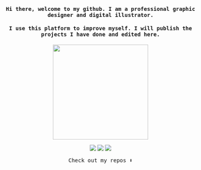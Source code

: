 
<h4 align="center"><samp>Hi there, welcome to my github. I am a professional graphic designer and digital illustrator.</samp></h4>
<h4 align="center"><samp>I use this platform to improve myself. I will publish the projects I have done and edited here.</samp></h4>

<p align="center">
  <img width="250" src="https://camo.githubusercontent.com/32a1c05d689a7b80ec2566e81b9d257ef5854287f65fa14bd82cec278fdf968e/68747470733a2f2f692e696d6775722e636f6d2f383430623050582e676966">
</p>


<p align="center">
<a href= "https://www.behance.net/Whienus"><img src="Whienus"/></a>
<a href= "https://deviantart.com/whienus"><img src="https://github.com/Whienus/Whienus/assets/38189057/12f4cf9e-cd53-471d-bf7d-c66b874e62bf"/></a>
<a href= "https://ko-fi.com/whienus"><img src="https://img.icons8.com/pastel-glyph/32/000000/like--v1.png"/></a>
</p>

<p align="center"><samp>
Check out my repos ⬇️  
  </samp>
</p>

<!-- ![](https://visitor-badge.glitch.me/badge?page_id=ari-hacks.ari-hacks)
 -->
<!--
**ari-hacks/ari-hacks** is a ✨ _special_ ✨ repository because its `README.md` (this file) appears on your GitHub profile.

Here are some ideas to get you started:

- 🔭 I’m currently working on ...
- 🌱 I’m currently learning ...
- 👯 I’m looking to collaborate on ...
- 🤔 I’m looking for help with ...
- 💬 Ask me about ...
- 📫 How to reach me: ...
- 😄 Pronouns: ...
- ⚡ Fun fact: ...
-->
